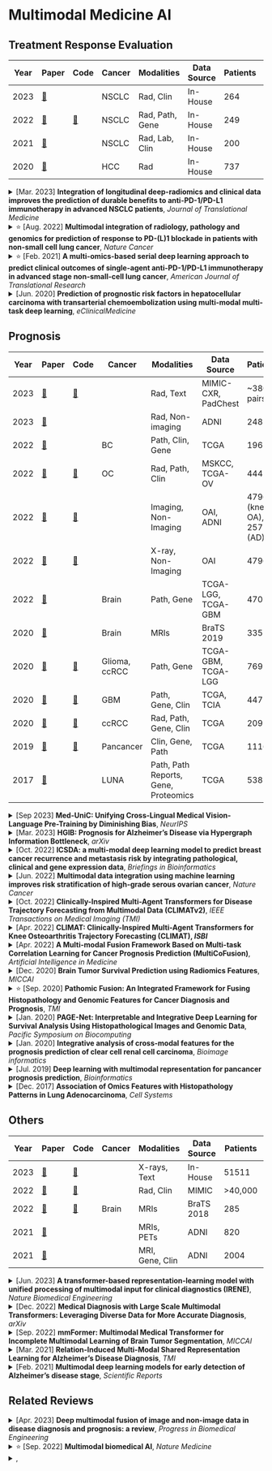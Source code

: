 <!-- # Multimodal Models in Oncology: Enhancing Treatment Response Evaluation and Prognostic Accuracy -->
# Multimodal Medicine AI

## Treatment Response Evaluation

| Year | Paper | Code | Cancer | Modalities | Data Source | Patients | Fusion Mode |
|-------|-------|------|--------|------------|-------------|----------|-------------|
| 2023 | [🔗](https://translational-medicine.biomedcentral.com/articles/10.1186/s12967-023-04004-x) | | NSCLC | Rad, Clin | In-House | 264 | Late |
| 2022 | [🔗](https://www.nature.com/articles/s43018-022-00416-8) | [🔗](https://github.com/msk-mind/luna/) | NSCLC | Rad, Path, Gene | In-House | 249 | Middle |
| 2021 | [🔗](https://www.ncbi.nlm.nih.gov/pmc/articles/PMC7868825/) | | NSCLC | Rad, Lab, Clin | In-House | 200 | Middle |
| 2020 | [🔗](https://www.thelancet.com/journals/eclinm/article/PIIS2589-5370(20)30123-1/fulltext) | | HCC | Rad | In-House | 737 | Middle |


<details>
<summary>[Mar. 2023] <b>Integration of longitudinal deep-radiomics and clinical data improves the prediction of durable benefits to anti-PD-1/PD-L1 immunotherapy in advanced NSCLC patients</b>, <i>Journal of Translational Medicine</i></summary>

[Paper](https://translational-medicine.biomedcentral.com/articles/10.1186/s12967-023-04004-x)
- **Cancer:** Advanced Non-small Cell Lung Cancer (NSCLC)
- **Modalities:** Radiological Images (CTs with follow-ups), Clinical Data (demographic, epidemiologic data, hemogram with follow-ups)
- **Data Source:** In-House dataset
- **Patients:** 264 patients with pathologically confirmed stage IV NSCLC treated with immunotherapy from two institutions, randomly divided into a training (n=221) and an independent test set (n=43)
- **Pipeline:** 
    - using Radiomics and NoduleX to extract time-series CT features and then concatenating them to as the input of Random Forest to predict response
    - clinical data is first encoded by one-hot encoding and then concatenated to as the input of another Random Forest to predict response
    - averaging these two results to get ensemble prediction
- **Fusion Mode:** Late-fusion, averaging multimodal predictions into an ensemble prediction
</details>

<details>
<summary>⭐️ [Aug. 2022] <b>Multimodal integration of radiology, pathology and genomics for prediction of response to PD-(L)1 blockade in patients with non-small cell lung cancer</b>, <i>Nature Cancer</i></summary>

[Paper](https://www.nature.com/articles/s43018-022-00416-8)
[Code](https://github.com/msk-mind/luna/)
- **Cancer:** Non-small Cell Lung Cancer, predicting immunotherapy response
- **Modalities:** Radiological Images (CTs), Pathological Images (digitized programmed death ligand-1 immunohistochemistry slides), Gene Data
- **Data Source:** In-House Dataset
- **Patients:** 249 patients at Memorial Sloan Kettering (MSK) Cancer Center with advanced NSCLC who received PD-(L)1-blockade-based therapy with baseline data and known outcomes between 2014 and 2019
- **Pipeline:**
    - extracting radiomics features using expert segmented thoracic CT scans (Radiology Radiomics per site)
    - extracting image-based IHC texture from original digitized PD-L1 IHC slide via the tumor segmentation mask and several visual transformations (Pathology GLCM and TPS)
    - obtaining genomic alterations and TMB
    - DyAM was used for multimodal integration. CT segmentation-derived features were separated by lesion type (lung PC, PL and LN) with separate attention weights applied. Attention weights are also used for genomics and PD-L1 IHC-derived features to result in a final prediction of response.
- **Fusion Mode:** Middle-fusion, using a multimodal dynamic attention with masking to integrate multimodal features and address missing data

</details>


<details>
<summary>⭐️ [Feb. 2021] <b>A multi-omics-based serial deep learning approach to predict clinical outcomes of single-agent anti-PD-1/PD-L1 immunotherapy in advanced stage non-small-cell lung cancer</b>, <i>American Journal of Translational Research</i></summary>

[Paper](https://www.ncbi.nlm.nih.gov/pmc/articles/PMC7868825/)
- **Cancer:** Non-small-cell Lung Cancer (NSCLC)
- **Modalities:** Radiological Images (serial radiomics), Laboratory Data, Baseline Clinical Data
- **Data Source:** In-House Dataset
- **Patients:** 200 advanced stage NSCLC patients with 1633 CT scans and 3414 blood samples who received single anti-PD-1/PD-L1 agent between April 2016 and December 2019
- **Pipeline:** 
    - using the proposed Simple Temporal Attention (SimTA) moduels to process asynchronous clinical time series (i.e. the radiomics and blood tests) separately
    - the encoded features of these time series and static clinical information are then fused by a MLP to get the final output for the assessment prediction of responders/non-responders
- **Fusion Mode:** Middle-fusion, concatenating radiomics and blood test features and then using MLP for predictions
</details>


<details>
<summary>[Jun. 2020] <b>Prediction of prognostic risk factors in hepatocellular carcinoma with transarterial chemoembolization using multi-modal multi-task deep learning</b>, <i>eClinicalMedicine</i></summary>

[Paper](https://www.thelancet.com/journals/eclinm/article/PIIS2589-5370(20)30123-1/fulltext)
- **Cancer:** Hepatocellular Carcinoma
- **Modalities:** Radiological Images (CTs)
- **Data Source:** In-house dataset
- **Patients:** a total 737 patients, 478 patients (64.9%) underwent surgical resection; 16 patients (2.2%) underwent liver transplantation and 243 patients (32.9%) underwent nonsurgical TACE treatment.
- **Pipeline:** 
    - a Random forest feature selection and a SVM predictor used to develop MVI-score and Edmondson' score in 494 HCCs with surgical resection
    - multi-task DL networks to build a prognostic score for HCC survival after TACE
        - first, a DAE is used to reduce and transform 2420 radiomics features from 243 HCCs with TACE into 70 new features from the bottleneck hidden layer of the networks
        - then, six time-varying DL algorithms were used to train the obtained DAE-transformed features and the one perform best was used to build a prognostic score to compute the survival probabilities on the time grid
    - Finally, MVI-score, Edmondson's score, DL-based survival score and evidenced-based clinicoradiologic score were integrated into a Cox-PH model to obtain a precise prediction
- **Fusion Mode:** Middle-fusion, using Cox-PH model to integrate multimodal scores into a prognostic prediction
</details>

## Prognosis

| Year  | Paper | Code | Cancer | Modalities | Data Source | Patients | Fusion Mode |
|-------|-------|------|--------|------------|-------------|----------|-------------|
| 2023 | [🔗](https://arxiv.org/abs/2305.19894) | [🔗](https://github.com/SUSTechBruce/Med-UniC) | | Rad, Text | MIMIC-CXR, PadChest | ~380k pairs | Middle |
| 2023 | [🔗](https://arxiv.org/abs/2303.10390) | | | Rad, Non-imaging | ADNI | 248 | Middle |
| 2022 | [🔗](https://academic.oup.com/bib/article-abstract/23/6/bbac448/6761046) | | BC | Path, Clin, Gene | TCGA | 196 | Middle |
| 2022 | [🔗](https://www.nature.com/articles/s43018-022-00388-9) | [🔗](https://github.com/kmboehm/onco-fusion) | OC | Rad, Path, Clin | MSKCC, TCGA-OV | 444 | Early/Late |
| 2022 | [🔗](https://ieeexplore.ieee.org/abstract/document/10242080) | [🔗](https://github.com/Oulu-IMEDS/CLIMATv2) | | Imaging, Non-Imaging | OAI, ADNI | 4796 (knee OA), 2577 (AD) | Middle |
| 2022 | [🔗](https://ieeexplore.ieee.org/abstract/document/9761545) | [🔗](https://github.com/MIPT-Oulu/CLIMAT) | | X-ray, Non-Imaging | OAI | 4796 | Middle |
| 2022 | [🔗](https://www.sciencedirect.com/science/article/pii/S0933365722000252) | | Brain | Path, Gene | TCGA-LGG, TCGA-GBM | 470 | Middle |
| 2020 | [🔗](https://link.springer.com/chapter/10.1007/978-3-030-66843-3_28) | | Brain | MRIs | BraTS 2019 | 335 | Middle |
| 2020 | [🔗](https://ieeexplore.ieee.org/abstract/document/9186053) | [🔗](https://github.com/mahmoodlab/PathomicFusion) | Glioma, ccRCC | Path, Gene | TCGA-GBM, TCGA-LGG | 769 | Middle |
| 2020 | [🔗](https://pubmed.ncbi.nlm.nih.gov/31797610/) | [🔗](https://github.com/DataX-JieHao/PAGE-Net) | GBM | Path, Gene, Clin | TCGA, TCIA | 447 | Middle |
| 2020 | [🔗](https://academic.oup.com/bioinformatics/article/36/9/2888/5716325) | [🔗](https://github.com/zhang-de-lab/zhang-lab) | ccRCC | Rad, Path, Gene, Clin | TCGA | 209 | Middle |
| 2019 | [🔗](https://academic.oup.com/bioinformatics/article/35/14/i446/5529139?login=false) | [🔗](https://github.com/gevaertlab/MultimodalPrognosis) | Pancancer | Clin, Gene, Path | TCGA | 11160 | Middle |
| 2017 | [🔗](https://www.cell.com/cell-systems/pdf/S2405-4712(17)30484-2.pdf) | | LUNA | Path, Path Reports, Gene, Proteomics | TCGA | 538 | Middle |


<details>
<summary>[Sep 2023] <b>Med-UniC: Unifying Cross-Lingual Medical Vision-Language Pre-Training by Diminishing Bias</b>, <i>NeurIPS</i></summary>

[Paper](https://arxiv.org/abs/2305.19894)
[Code](https://github.com/SUSTechBruce/Med-UniC)
- **Cancer:** Non-Cancer, make experiments across 5 medical image tasks and 10 datasets encompassing over 30 diseases
- **Modalities:** Radiological Images (CXR images), Free-text Data (radiology reports)
- **Data Source:** MIMIC-CXR, PadChest
- **Patients:** Pre-training on approximately 220k image-text pairs for MIMIC-CXR and 160k pairs for PadChest, then applied to four downstream tasks: medical image linear classification, medical image zero-shot classification, medical image semantic segmentation, and medical image object detection 
- **Pipeline:** 
    - for free-text data, using the corss-lingual medical LM to align different languages
    - for CXR images, using contrastive learning to align image features (apply random augmentations to the original images to create augmented views as postive samples while treating the rest of the images in the mini-batch as negative samples)
    - following CLIP, a contrastive learning is used to align vison-language features
    - introducing Cross-lingual Text Alignment Regularization (CTR) to learn language-independent text representations and neutralize the adverse effects of community bias on other modalitieslearn 
- **Fusion Mode:** Middle-fusion, aligning different modalities' features within hidden space

</details>


<details>
<summary>[Mar. 2023] <b>HGIB: Prognosis for Alzheimer’s Disease via Hypergraph Information Bottleneck</b>, <i>arXiv</i></summary>

[Paper](https://arxiv.org/abs/2303.10390)
- **Cancer:** Non-Cancer, predicting Alzheimer's disease prognosis
- **Modalities:** Radiological Images (MRI and PET), Non-imaging Information
- **Data Source:** Alzheimer's Disease Neuroimaging Initiative (ADNI) dataset (adni.loni.usc.edu)
- **Patients:** 248 patients with complete three modalities from ADNI-2
- **Pipeline:** 
    - using different pre-trained backbones to extract features from different modalities
    - for each modality, building a corresponding hypergraph, whose hyperedge represents the relationship between a subset of the patients, then concatenating all hypergraphs to generate the final hypergraph
    - employing hypergraph convolution to aggregating message in the hypergraph
    - applying hypergraph information bottleneck (HGIB) for requiring the node representation to minimize the information from hypergraph-structured data while maximizing the information to make prognostic prediction
- **Fusion Mode:** Middle-fusion, concatenating hypergraphs from different modalities and employing hypergraph convolution and hypergraph information bottleneck (HGIB) to integrate multimodal information

</details>


<details>
<summary>[Oct. 2022] <b>ICSDA: a multi-modal deep learning model to predict breast cancer recurrence and metastasis risk by integrating pathological, clinical and gene expression data</b>, <i>Briefings in Bioinformatics</i></summary>

[Paper](https://academic.oup.com/bib/article-abstract/23/6/bbac448/6761046)
- **Cancer:** Breast Cancer
- **Modalities:** Pathological Images (H&E), Clinical Information (TNM staging, clinical staging, age, axillary lymph node metastasis), Gene Data
- **Data Source:** TCGA
- **Patients:** 196 patients, divided into the training and testing sets with a ratio of 7:3, in which the distributions of the samples were kept between the two datasets by hierarchical sampling
- **Pipeline:** 
    - applying feature selection to select features from clinical information and sequencing data
    - employing ResNet18 to extract deep image features within the tissue area in the H&E images (patching WSI into tiles); then the attention module is used to aggregate patches' features into a final pathological image deep feature
    - concatenating the pathological image deep feature, sequencing data and clinical data and then predicting prognosis via FC layers
- **Fusion Mode:** Middle-fusion, concatenating different modalities' features

</details>



<details>
<summary>[Jun. 2022] <b>Multimodal data integration using machine learning improves risk stratification of high-grade serous ovarian cancer</b>, <i>Nature Cancer</i></summary>

[Paper](https://www.nature.com/articles/s43018-022-00388-9)
[Code](https://github.com/kmboehm/onco-fusion)

<!-- - **Journal:** Nature Cancer
- **Published Date:** June 2022 -->
- **Cancer:** Ovarian Cancer
- **Modalities:** Radiological CTs, Pathological images, Clinical data
- **Data Source:** MSKCC, TCGA-OV
- **Patients:** 444 patients, including 296 patients treated at the Memorial Sloan Kettering Cancer Center (MSKCC) and 148 patients from The Cancer Genome Atlas Ovarian Cancer (TCGA-OV); 40 test cases were randomly sampled from the entire pool of patients with all data modalities available for analysis, and the resting of 404 patients for training
  - 404 training patients: 243 had H&E WSIs, 245 had adnexal lesions on pre-treatment CE-CT, 251 had omental implants on pre-treatment CE-CT
  - 40 test patients: all had omental lesions on CE-CT, H&E WSIs
- **Pipeline:**
    - using PyRadiomics for Radiological CTs; pre-training a ResNet-18 as histopathological tissue-type classifier and for extracting cell type features and tissue-type features; encoding clinical data as binary variables or one-hot categorical variables
    - using univariate Cox proportional hazards model to select features
    - employing a multivariable Cox model for late fusing
- **Fusion Mode:** Early/Late-fusion, using a multivariate Cox model to integrate unimodal submodels’ predictions

</details>

<details>
<summary>[Oct. 2022] <b>Clinically-Inspired Multi-Agent Transformers for Disease Trajectory Forecasting from Multimodal Data (CLIMATv2)</b>, <i>IEEE Transactions on Medical Imaging (TMI)</i></summary>

[Paper](https://ieeexplore.ieee.org/abstract/document/10242080)
[Code](https://github.com/Oulu-IMEDS/CLIMATv2)

- **Cancer:** Non-Cancer, predicting the development of structural knee osteoarthritis changes and forcasting Alzheimer's disease clinical status
- **Modalities:** Imaging Data (MRI, PET, ...) and Non-Imaging Data (Clinical evaluation, neuropsychological tests, genetic testing, ...)
- **Data Source:** [Osteoarthritis Initiative (OAI) cohort](https://nda.nih.gov/oai/); [Alzheimer's Disease Neuroimaging Initiative (ADNI) cohort](https://ida.loni.usc.edu)
- **Patients:** 4796 patients for knee OA structureal prognosis prediction; 2577 patients for AD clinical status prognosis prediction
- **Pipeline:** 
    - a transformer-based radiologist block to extact imaging features (the agent act as a radiologist)
    - a transformer-based context block to extact non-imaging features 
    - concatenating imaging features and non-imaging features, then employing a transformer-based general practitioner block to fuse multimodal features (the agent act as a general practitioner)
    - the prognostic predictions is temporal, and the first time-point's prognostic prediction is required to be consisted with the diagnostic prediction
- **Fusion Mode:** Middle-fusion, concatenating imaging features and non-imaging features and employing a transformer to fuse multimodal features

</details>

<details>
<summary>[Apr. 2022] <b>CLIMAT: Clinically-Inspired Multi-Agent Transformers for Knee Osteoarthritis Trajectory Forecasting (CLIMAT), <i>ISBI</i></b></summary>

[Paper](https://ieeexplore.ieee.org/abstract/document/9761545)
[Code](https://github.com/MIPT-Oulu/CLIMAT)
- **Cancer:** Non-Cancer, 
- **Modalities:** Imaging Data (X-ray) and Non-Imaging Data (clinical variables like age, sex, BMI, history injurey, surgey, and total Western Ontario and WOMAC)
- **Data Source:** [Osteoarthritis Initiative (OAI) cohort](https://nda.nih.gov/oai/)
- **Patients:** 4796 patients for knee OA structureal prognosis predictions
- **Pipeline:** The pipeline is similar to CLIMATv2, but does not do the first time-point's prognostic and diagnostic predictions consistency measures.
- **Fusion Mode:** Middle-fusion, concatenating imaging features and non-imaging features and employing a transformer to fuse multimodal features

</details>

<details>
<summary>[Apr. 2022] <b>A Multi-modal Fusion Framework Based on Multi-task Correlation Learning for Cancer Prognosis Prediction (MultiCoFusion)</b>, <i>Artificial Intelligence in Medicine</i></summary>

[Paper](https://www.sciencedirect.com/science/article/pii/S0933365722000252) 
<!-- - **Journal:** Artificial Intelligence in Medicine
- **Published Date:** April 2022 -->
- **Cancer:** Brain Lower Grade Glioma, Glioblastoma Multiforme
- **Modalities:** Pahological images, Gene (mRNA)
- **Data Source:** TCGA-LGG, TCGA-GBM
- **Patients:** 470 patients
    - For pathological images, [a pre-proposed dataset](https://github.com/mahmoodlab/PathomicFusion), consisting of 954 ROIs from WSIs for 470 patients
    - For gene data, one patient (TCGA-06-0152) is missing mRNA expression data, and the rest of 469 patients contain 953 mRNA samples. For cancer grade classification, i.e., Grade II (393 samples), III (408), IV (152). Each mRNA expression data have 10673 genes.
    - 80% for training and 20% for testing
- **Pipeline:**
    - pre-trained ResNet-152 for histopathological images; a sparse graph convolutional network (SGCN) for mRNA expression data
    - fusing these representations by a FCN
    - the fused FCN is a multi-task shared network, outputing survival analysis and cancer grade classification simultaneously
- **Fusion Mode:** Middle-fusion

</details>

<details>
<summary>[Dec. 2020] <b>Brain Tumor Survival Prediction using Radiomics Features</b>, <i>MICCAI</i></summary>

[Paper](https://link.springer.com/chapter/10.1007/978-3-030-66843-3_28)
- **Cancer:** Brain Tumor
- **Modalities:** MRI-T1-weighted, MRI-T2-weighted, T1-contrast enhanced, FLAIR
- **Data Source:** BraTS 2019 
- **Patients:** 259 subjects diagnosed with HGG and 76 subjects diagnosed with LGG along with ground truth annotations by experts. The data comprises of MRI images from 19 different institutions of four MRI modalities
- **Pipeline:** 
    - extracting image slices corresponding to tumor regions from multiple MRI modalities
    - extracting radiomics features (i.e. first-order statistics, shape features, and texture features) from these 2D slices
    - training machince learning classifiers (i.e. KNN, SVM, DT, RF, and DA) to make prognositic predictions
- **Fusion Mode:** Middle-fusion, using machine learning classifiers to integrate multimodal features from multiple MRIs

</details>


<details>
<summary>⭐️ [Sep. 2020] <b>Pathomic Fusion: An Integrated Framework for Fusing Histopathology and Genomic Features for Cancer Diagnosis and Prognosis</b>, <i>TMI</i></summary>

[Paper](https://ieeexplore.ieee.org/abstract/document/9186053)
[Code](https://github.com/mahmoodlab/PathomicFusion)
- **Cancer:** Glioma, Clear Cell Renal Cell Carcinoma
- **Modalities:** Pathological Images, Gene Data (mutations, CNV, RNA-Seq)
- **Data Source:** TCGA-GBM, TCGA-LGG
- **Patients:** 769 patients
- **Pipeline:** 
    - using CNNs, parameter efficient GCNs or a combination of the two to extract histology features
    - using a feed-forword network to extract genomic features
    - first training unimodal networks for the respective image and genomic features individually for the corresponding supervised learning task, then used as feature exxtractors for multimodal fusion
    - multimodal fusion is performed by applying an gating-based attention mechanism to first control the expressiveness of each modality, followed by the Kronecker product to model pairwise feature interactions across modalities
    - finally, using cox model for survival analysis and the FC layers for classification
- **Fusion Mode:** Middle-fusion, employing gating-based attention mechanism followed by a Kronecher product to intergate multimodal features
</details>



<details>
<summary>[Jan. 2020] <b>PAGE-Net: Interpretable and Integrative Deep Learning for Survival Analysis Using Histopathological Images and Genomic Data</b>, <i>Pacific Symposium on Biocomputing</i></summary>

[Paper](https://pubmed.ncbi.nlm.nih.gov/31797610/)
[Code](https://github.com/DataX-JieHao/PAGE-Net)
- **Cancer:** Glioblastoma Multiforme
- **Modalities:** Pathological Images (WSIs), Gene Data, Clinical Data
- **Data Source:** TCGA, TCIA
- **Patients:** 447 GBM patients
- **Pipeline:**
    - patching WSIs into patches; the patch-wise pre-trained CNN is used to extract pathological features; then the pathology hidden layer is used to aggregate these features for as input of Cox layer
    - gene features is extracted by a series layers, inlcuding gene layer, pathway layer, H1 and H2 layers
    - clinical features is extracted by the clinical layer
    - these three modalities' features are concatenated and as the input of the Cox layer for prediction
- **Fusion Mode:** Middle-fusion, concatenating multimodal features and using Cox layer for survival analysis

</details>

<details>
<summary>[Jan. 2020] <b>Integrative analysis of cross-modal features for the prognosis prediction of clear cell renal cell carcinoma</b>, <i>Bioimage informatics</i></summary>

[Paper](https://academic.oup.com/bioinformatics/article/36/9/2888/5716325)
[Code](https://github.com/zhang-de-lab/zhang-lab?from¼singlemessage)
- **Cancer:** Clear Cell Renal Cell Carcinoma
- **Modalities:** Radiological Images (CTs), Pathological Images, Gene Data, Clinical Information
- **Data Source:** TCGA
- **Patients:** 209 patients, randomly divided into training (n=139, 66.51%) and testing cohorts (n=70, 33.49%)
- **Pipeline:** 
    - selecting genes by their variation coefficients and employing the weighted gene co-expression network analysis (WGCNA) for gene analysis
    - using two CNNs with same structure to extract deep features from CT and histopathological images
    - using a parameter-free multivariate feature selection method (called block filtering post-pruning search (BFPS) algorithm) for feature selection; then applying a further faeture selection for the combination of the selected CT features, histopathological features and eigengenes for prognositic prediction via the Cox model
- **Fusion Mode:** Middle-fusion, conbinating the selected CT features, histopathological features and eigengenes

</details>



<details>
<summary>[Jul. 2019] <b>Deep learning with multimodal representation for pancancer prognosis prediction</b>, <i>Bioinformatics</i></summary>

[Paper](https://academic.oup.com/bioinformatics/article/35/14/i446/5529139?login=false)
[Code](https://github.com/gevaertlab/MultimodalPrognosis)
- **Cancer:** Pancancer
- **Modalities:** Clinical Data, Gene (mRNA, microRNA), Pathological Images (WSIs)
- **Data Source:** TCGA
- **Patients:** 11160 patients, split into training and testing datasets in 85/15 ratio
- **Pipeline:** 
    - for the clinical data, using FC layers with sigmoid activations
    - for the genomic data, using deep highway networks
    - for the WSI images, using the SqueezeNet
    - developing an unsupervised encoder (metric learning) to compress different modalities into a single feature vector for each patient (maximizing cosine similarity between positive samples while minimizing cosine similarity between negative samples)
    - handling missing data through a resilient, mltimodal dropout method
    - averaging different modalities' features into a 512 feature vector and using a prediction layer for survival prediction
- **Fusion Mode:** Middle-fusion, align first and then average

</details>


<details>
<summary>[Dec. 2017] <b>Association of Omics Features with Histopathology Patterns in Lung Adenocarcinoma</b>, <i>Cell Systems</i></summary>

[Paper](https://www.cell.com/cell-systems/pdf/S2405-4712(17)30484-2.pdf)

- **Cancer:** Lung Adenocarcinoma
- **Modalities:** Pathological Images, Pathological Reports, Gene (RNA sequencing), Proteomics
- **Data Source:** TCGA
- **Patients:** 538 patients
- **Pipeline:** 
    - converting pathological images into overlapping tiles and selected the ROIs to extract quantitative features (i.e. size, shape, intensity distribution, and texture features); identifing pathology grade from pathology reports; collecting gene and protein expression data by RNA sequencing and reverse-phase protein array
    - employing feature selection on the training set
    - building a random forest model for prognostic prediction
- **Fusion Mode:** Middle-fusion, using a random forest model to integrate multimodal features

</details>

## Others

| Year | Paper | Code | Cancer | Modalities | Data Source | Patients | Fusion Mode |
|------|-------|------|--------|------------|-------------|----------|-------------|
| 2023 | [🔗](https://www.nature.com/articles/s41551-023-01045-x) | [🔗](https://github.com/RL4M/IRENE) | | X-rays, Text | In-House | 51511 | Middle |
| 2022 | [🔗](https://arxiv.org/abs/2212.09162) | [🔗](https://github.com/FirasGit/lsmt) | | Rad, Clin | MIMIC | >40,000 | Middle |
| 2022 | [🔗](https://link.springer.com/chapter/10.1007/978-3-031-16443-9_11) | [🔗](https://github.com/YaoZhang93/mmFormer) | Brain | MRIs | BraTS 2018 | 285 | Middle |
| 2021 | [🔗](https://ieeexplore.ieee.org/abstract/document/9366692) |  | | MRIs, PETs | ADNI | 820 | Middle |
| 2021 | [🔗](https://www.nature.com/articles/s41598-020-74399-w) |  | | MRI, Gene, Clin | ADNI | 2004 | Middle |


<details>
<summary>[Jun. 2023] <b>A transformer-based representation-learning model with unified processing of multimodal input for clinical diagnostics (IRENE)</b>, <i>Nature Biomedical Engineering</i></summary>

[Paper](https://www.nature.com/articles/s41551-023-01045-x)
[Code](https://github.com/RL4M/IRENE)
- **Cancer:** Non-Cancer, predicting the adverse clinical outcomes in patients with COVID-19
- **Modalities:** Chest X-rays, Unstructured Text (i.e. chief complaint, history of present and past illness, and a complete laboratory test report), Structured Text (i.e. demographics)
- **Data Source:** In-house dataset from West China Hospital
- **Patients:** 51511 patients with 72283 data samples
    - 44628 patients for training and 3325 patients for testing
- **Pipeline:** 
    - tokenizing unstructured text into tokens
    - mapping structured text into tokens via linear projection
    - tokenizing images into tokens
    - using the proposed bidirectional multimodal attention block followed by some self-attention block for multimodal fusion
    - a classification head for predicting disease
- **Fusion Mode:** Middle-fusion

</details>

<details>
<summary>[Dec. 2022] <b>Medical Diagnosis with Large Scale Multimodal Transformers: Leveraging Diverse Data for More Accurate Diagnosis</b>, <i>arXiv</i></summary>

[Paper](https://arxiv.org/abs/2212.09162)
[Code](https://github.com/FirasGit/lsmt)
- **Cancer:** Non-Cancer, focus on intensive care and ophthalmology walk-ins
- **Modalities:** Radiological Images (chest radiographs, fundoscopy images), Clinical Data
- **Data Source:** MIMIC dataset
- **Patients:** MIMIC database comprises retrospectively collected image and non-image data of over 40,000 patients admitted to an intensive care unit or the emergency department at the Beth Israel Deaconess Medical Center between 2008 and 2019. 
    - The authors follow [the previous work](http://arxiv.org/abs/2207.07027) and extract imaging and non-imaging information from the [MIMIC-IV](https://physionet.org/content/mimiciv/1.0/) and [MIMIC-CXR-JPG](https://arxiv.org/abs/1901.07042) database resulting in a subset of 45,676 samples from n=36,542 patients
    - The internal dataset of chest radiographs consisting of 193,556 samples (n=45,016 patients) is thus split into a training set of 122,294 samples (n=28,809 patients), validation set of 31,243 samples (n=7,203 patients) and a test set of 40,028 samples (n=9,004 patients).
    - The the fundoscopy dataset comprised of 3,860 samples (n=1,930 patients) is split into training set of 2,586 samples (n=1,293 patients), a validation set of 502 samples (n=251 patients) and a test set of 772 samples (n=386 patients).
- **Pipeline:** 
    - using a transformer encoder (similar to ViT) to tokenize and encode imaging data into visual tokens (imaging features)
    - using learnable tokens to as query, meanwhile clinical parameters as the key and value, and employing the cross-attention to extract clinical information from clinical parameters into learnable tokens (non-imaging features)
    - the output learnbale tokens and the visual tokens are passed through the transformer encoder, and then the class token is used to make prediction via a MLP
- **Fusion Mode:** Middle-fusion, using a transformer encoder to integrate imaging and non-imaging features
</details>


<details>
<summary>[Sep. 2022] <b>mmFormer: Multimodal Medical Transformer for Incomplete Multimodal Learning of Brain Tumor Segmentation</b>, <i>MICCAI</i></summary>

[Paper](https://link.springer.com/chapter/10.1007/978-3-031-16443-9_11)
[Code](https://github.com/YaoZhang93/mmFormer)
- **Cancer:** Brain Tumor
- **Modalities:** MRIs (FLAIR, T1c, T1, T2)
- **Data Source:** BraTS 2018
- **Patients:** 285 multi-contrast MRI scans
- **Pipeline:** 
    - using modality-specific encoders to extract modelity-specific features within each modality
    - employing an inter-modal transformer to build and align the long-range correlations across modalities
    - a decoder performs a progressive up-sampling and fusion with the modality-invariant features to generate robust segmentation
- **Fusion Mode:** Middle-fusion, using an inter-modal transformer to integrate multimodal features

</details>


<details>
<summary>[Mar. 2021] <b>Relation-Induced Multi-Modal Shared Representation Learning for Alzheimer’s Disease Diagnosis</b>, <i>TMI</i></summary>

[Paper](https://ieeexplore.ieee.org/abstract/document/9366692)
- **Cancer:** Non-Cancer, predicting Alzheimer's disease diagnosis
- **Modalities:** Radiological Images (MRIs, PETs)
- **Data Source:** [ADNI](http://www.loni.usc.edu)
- **Patients:** A total of 820 patients, consisting of 93 AD, 99 NC, 121 sMCI, and 79 pMCI from ADNI-1 and 136 AD, 107 NC, 103 sMCI, and 82 pMCI from ADNI-2.
- **Pipeline:** 
    - learning a bi-directional mapping (including projection matrix P and reconstruction matrix Q) to obtain the shared representation matrix U between original space and shared space
    - within this shared space, utilizing several relational regularizers (including feature-feature, feature-label, and sample-sample regularizers) as auxiliary regularizers to encourage learning underlying associations inherent in multi-modal data and alleviate overfitting
    - predict the shared representations into the target space for AD diagnosis
- **Fusion Mode:** Middle-fusion, learning a shared-representation across different modalities 
</details>



<details>
<summary>[Feb. 2021] <b>Multimodal deep learning models for early detection of Alzheimer’s disease stage</b>, <i>Scientific Reports</i></summary>

[Paper](https://www.nature.com/articles/s41598-020-74399-w)
- **Cancer:** Non-Cancer, early detection of Alzheimer's disease stage
- **Modalities:** Radiological Images (MRI), Gene Data (single nucleotide polymorphisms (SNPs)), Clinical Data
- **Data Source:** ADNI dataset
- **Patients:** ADNI dataset contains SNP (808 patients), MRI imaging (503 patients), and clinical and neurological test data (2004 patients)
- **Pipeline:** 
    - using stacked denoising auto-encoders to extract faetures from clinical and genetic data
    - using 3D0CNNs for imaging data
    - developing a novel data interpretation method to identify top-performing features learned by the deep-models with clustering and perturbation analysis
- **Fusion Mode:** Middle-fusion, concatenating multimodal features and then using a classification layer for prediction

</details>


## Related Reviews
<details>
<summary>[Apr. 2023] <b>Deep multimodal fusion of image and non-image data in disease diagnosis and prognosis: a review</b>, <i>Progress in Biomedical Engineering</i></summary>

[Paper](https://iopscience.iop.org/article/10.1088/2516-1091/acc2fe/meta)

**Content:** 
- Data Modalities: Image data (pathology images, radiology images, camera images); Non-image data (structured data, free-text data)
 - Multimodal fusion methods: Operation-based; Subspace-based; Attention-based; Tensor-based; Graph-based

**View points:**
- It is difficult to compare the performance of different methods directly, since different studies were typically done on different datasets with different settings.
- There is no clue that a fusion method always performance the best. The optimal fusion method might be task/data dependent.
- Fusing multi-modal data typically surpassed the uni-modal counterparts in the downstream tasks, but on the other hand, some studies also mentioned that the model that fused more modalities may not always perform better than the ones with fewer modalities (I think the reason is not doing a good modal fusion)
- Deep-learning methods require a large amount of training data, however, data scaricity, especially multimodal data, is a challenge in the healthcare are.
- Unimodal feature extraction is a essential prerequisite for fusion, especially for multimodal heterogeneity.
- Explainability is a challenge in multimodal diagnosis and prognosis.

</details>

<details>
<summary>⭐️ [Sep. 2022] <b>Multimodal biomedical AI</b>, <i>Nature Medicine</i></summary>

[Paper](https://www.nature.com/articles/s41591-022-01981-2)

**Content & View points:** 
- Opportunities for leveraging multimodal data (applications)
    - Personalized 'omics' for precision health
    - Digital clinical trials
    - Remote monitoring: the 'hospital-at-home'
    - Pandemic surveillance and outbreak detection
    - Digital twins
    - Virtual health assistant
- Multimodal data collection

| Study                 | Country | Year started | Data modalities                                                                                                                                                         | Access         | Sample size   |
|-----------------------|---------|--------------|-------------------------------------------------------------------------------------------------------------------------------------------------------------------------|----------------|---------------|
| [UK Biobank](https://www.ukbiobank.ac.uk)            | UK      | 2006         | Questionnaires, EHR/clinical, Laboratory, Genome-wide genotyping, WES, WGS, Imaging, Metabolites                                                                       | Open access    | ~500,000      |
| [China Kadoorie Biobank](https://www.ckbiobank.org) | China   | 2004         | Questionnaires, Physical measurements, Biosamples, Genome-wide genotyping                                                                                                | Restricted access | ~500,000      |
| [Biobank Japan](https://biobankjp.org/en/index.html#01)         | Japan   | 2003         | Questionnaires, Clinical, Laboratory, Genome-wide genotyping                                                                                                             | Restricted access | ~200,000      |
| [Million Veteran Program](https://www.mvp.va.gov/pwa/) | USA   | 2011         | EHR/clinical, Laboratory, Genome wide                                                                                                                                   | Restricted access | 1 million     |
| [TOPMed](https://topmed.nhlbi.nih.gov/topmed-data-access-scientific-community)                | USA     | 2014         | Clinical, WGS                                                                                                                                                           | Open access    | ~180,000      |
| [All of Us Research Program](https://allofus.nih.gov) | USA | 2017         | Questionnaires, SDH, EHR/clinical, Laboratory, Genome wide, Wearables                                                                                                   | Open access    | 1 million (target) |
| [Project Baseline Health Study](https://ctsi.duke.edu/project-baseline-health-study) | USA | 2015       | Questionnaires, EHR/clinical, Laboratory, Wearables                                                                                                                     | Restricted access | 10,000 (target) |
| [American Gut Project](https://db.cngb.org/search/project/PRJEB11419/)  | USA     | 2012         | Clinical, Diet, Microbiome                                                                                                                                              | Open access    | ~25,000       |
| [MIMIC](https://lcp.mit.edu/mimic)                 | USA     | 2008-2019    | Clinical/EHR, Images                                                                                                                                                    | Open access    | ~380,000      |
| [MIPACT](https://precisionhealth.umich.edu/our-research/mipact/)                | USA     | 2018-2019    | Wearables, clinical/EHR, physiological, laboratory                                                                                                                      | Restricted access | ~6,000        |
| [North American Prodrome Longitudinal Study](https://napls.ucsf.edu) | USA  | 2008 | Clinical, Genetic                                                                                                                                                       | Restricted access | ~1,000        |

- Technical challenges
    - How to leverage multiple different types of data and learn to relate these multiple modalities or combine them for improving prediction performance?
    - Another desirable feature for multimodal learning frameworks is the ability to learn from different modalities without the need for different model architectures.
    - Another important modeling challenge relates to the exceedingly high number of dimensions contained in multimodal health data, collectively termed ‘the curse of dimensionality’.
    - Multimodal fusion is a general concept that can be tackled using any architectural choice.
    - Many other important challenges relating to multimodal model architectures remain (for example, how to extract features from three-dimensional imaging or whole-slide images)
- Data challenges
    - Medical datasets are heterogeneous, which can be described along several axes, including the sample size, depth of phenotyping, the length and intervals of follow-up, the degree of interaction between participants, the heterogeneity and diversity of the participants, the level of standardization and harmonization of the data and the amount of linkage between data sources.
    - Achieving diversity across race/ethnicity, ancestry, income level, education level, healthcare access, age, disability status, geographic locations, gender and sexual orientation has proven difficult in practice.
    - Another frequent problem with biomedical data is the usually high proportion of missing data.
    - The risk of incurring several biases is important when conducting studies that collect health data, and multiple approaches are necessary to monitor and mitigate these biases.
- Privacy challenges
    - The successful development of multimodal AI in health requires breadth and depth of data, which encompasses higher privacy challenges than single-modality AI models.

</details>







<details>
<summary> <b></b>, <i></i></summary>

[Paper]()
[Code]()
- **Cancer:** 
- **Modalities:** 
- **Data Source:** 
- **Patients:** 
- **Pipeline:** 
- **Fusion Mode:** 
</details>


